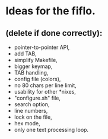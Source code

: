 # Ideas for the fiflo.
## (delete if done correctly):
- pointer-to-pointer API,
- add TAB,
- simplify Makefile,
- bigger keymap,
- TAB handling,
- config file (colors),
- no 80 chars per line limit,
- usability for other *nixes,
- "configure.sh" file,
- search option,
- line numbers,
- lock on the file,
- hex mode,
- only one text processing loop.
